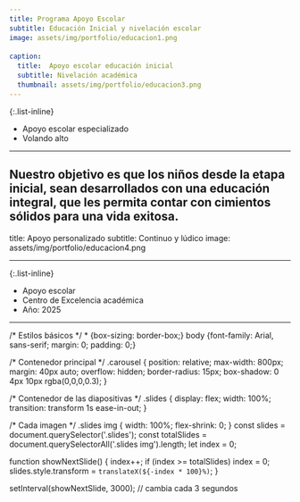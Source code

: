 ```yaml
---
title: Programa Apoyo Escolar
subtitle: Educación Inicial y nivelación escolar
image: assets/img/portfolio/educacion1.png

caption:
  title:  Apoyo escolar educación inicial
  subtitle: Nivelación académica 
  thumbnail: assets/img/portfolio/educacion3.png
---
```


{:.list-inline}
- Apoyo escolar especializado
- Volando alto

---
Nuestro objetivo es que los niños desde la etapa inicial, sean desarrollados con una educación integral, que les permita contar con cimientos sólidos para una vida exitosa.
---

title: Apoyo personalizado
subtitle: Continuo y lúdico
image: assets/img/portfolio/educacion4.png

---

{:.list-inline}
- Apoyo escolar
- Centro de Excelencia académica
- Año: 2025
---
<!DOCTYPE html>
<html lang="es">
<head>
  <meta charset="UTF-8">
  <meta name="viewport" content="width=device-width, initial-scale=1.0">
  <title>Carrusel Automático</title>
  <!-- Enlace al CSS -->
  <link rel="stylesheet" href="css/style.css">
</head>
<body>

  <!-- Carrusel -->
  <div class="carousel">
    <div class="slides">
      <img: src="assets/img/portfolio/educacion1.png">
      <img: src="assets/img/portfolio/educacion3.png">
      <img: src="assets/img/portfolio/educacion4.png">
      <img: src="assets/img/portfolio/educacion5.png">
    </div>
  </div>

  <!-- Enlace al JS -->
  <script src="js/script.js"></script>
</body>
</html>
/* Estilos básicos */
* {box-sizing: border-box;}
body {font-family: Arial, sans-serif; margin: 0; padding: 0;}

/* Contenedor principal */
.carousel {
  position: relative;
  max-width: 800px;
  margin: 40px auto;
  overflow: hidden;
  border-radius: 15px;
  box-shadow: 0 4px 10px rgba(0,0,0,0.3);
}

/* Contenedor de las diapositivas */
.slides {
  display: flex;
  width: 100%;
  transition: transform 1s ease-in-out;
}

/* Cada imagen */
.slides img {
  width: 100%;
  flex-shrink: 0;
}
const slides = document.querySelector('.slides');
const totalSlides = document.querySelectorAll('.slides img').length;
let index = 0;

function showNextSlide() {
  index++;
  if (index >= totalSlides) index = 0;
  slides.style.transform = `translateX(${-index * 100}%)`;
}

setInterval(showNextSlide, 3000); // cambia cada 3 segundos
